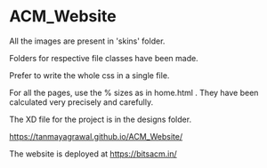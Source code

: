 # ACM_Website
All the images are present in 'skins' folder.

Folders for respective file classes have been made.

Prefer to write the whole css in a single file.

For all the pages, use the % sizes as in home.html . They have been calculated very precisely and carefully.

The XD file for the project is in the designs folder.

https://tanmayagrawal.github.io/ACM_Website/

The website is deployed at https://bitsacm.in/